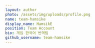 ```yaml
---
layout: author
photo: /assets/img/uploads/profile.png
name: team-hamsike
display_name: HamsikE
position: Team Account
bio: 게임 한국어 번역팀
github_username: team-hamsike
---
```


